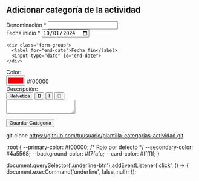 <div class="form-container">
  <h2>Adicionar categoría de la actividad</h2>
  
  <!-- Campo Denominación (obligatorio) -->
  <div class="form-group">
    <label for="denomination">Denominación *</label>
    <input type="text" id="denomination" required>
  </div>
  
  <!-- Selector de Fechas -->
  <div class="date-group">
    <div class="form-group">
      <label for="start-date">Fecha inicio *</label>
      <input type="date" id="start-date" required value="2024-10-01">
    </div>
    
    <div class="form-group">
      <label for="end-date">Fecha fin</label>
      <input type="date" id="end-date">
    </div>
  </div>
  
  <!-- Selector de Color -->
  <div class="form-group">
    <label for="color">Color:</label>
    <div class="color-picker">
      <input type="color" id="color" value="#f00000">
      <span>#f00000</span>
    </div>
  </div>
  
  <!-- Editor de Descripción -->
  <div class="form-group">
    <label for="description">Descripción:</label>
    <div class="editor-toolbar">
      <button class="font-btn">Helvetica</button>
      <button class="format-btn bold">B</button>
      <button class="format-btn italic">I</button>
      <button class="comment-btn">💬</button>
    </div>
    <textarea id="description"></textarea>
  </div>
  
  <button type="submit" class="submit-btn">Guardar Categoría</button>
</div>

git clone https://github.com/tuusuario/plantilla-categorias-actividad.git

:root {
  --primary-color: #f00000; /* Rojo por defecto */
  --secondary-color: #4a5568;
  --background-color: #f7fafc;
  --card-color: #ffffff;
}

document.querySelector('.underline-btn').addEventListener('click', () => {
  document.execCommand('underline', false, null);
});

